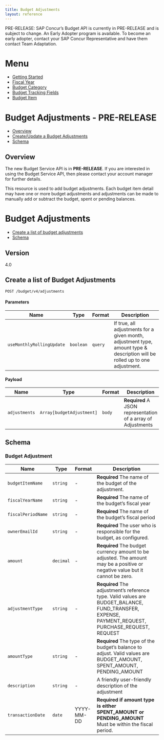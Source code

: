 ```yaml
---
title: Budget Adjustments
layout: reference
---
```


PRE-RELEASE: SAP Concur’s Budget API is currently in PRE-RELEASE and is subject to change. An Early Adopter program is available. To become an early adopter, contact your SAP Concur Representative and have them contact Team Adaptation.

# Menu

- [Getting Started](#overview)
- [Fiscal Year](#overview)
- [Budget Category](#overview)
- [Budget Tracking Fields](#overview)
- [Budget Item](#overview)

# Budget Adjustments - PRE-RELEASE

- [Overview](#overview)
- [Create/Update a Budget Adjustments](#post)
- [Schema](#schema)

## Overview

The new Budget Service API is in **PRE-RELEASE**. If you are interested in using the Budget Service API, then please contact your account manager for further details.

This resource is used to add budget adjustments. Each budget item detail may have one or more budget adjustments and adjustments can be made to manually add or subtract the budget, spent or pending balances.

# Budget Adjustments

- [Create a list of budget adjustments](#post)
- [Schema](#schema)

## Version

4.0

## <a name="post"></a> Create a list of Budget Adjustments

    POST /budget/v4/adjustments

#### Parameters

| Name                      | Type      | Format  | Description                                                                                                                 |
| ------------------------- | --------- | ------- | --------------------------------------------------------------------------------------------------------------------------- |
| `useMonthlyRollingUpdate` | `boolean` | `query` | If true, all adjustments for a given month, adjustment type, amount type & description will be rolled up to one adjustment. |

#### Payload

| Name          | Type                      | Format | Description                                                  |
| ------------- | ------------------------- | ------ | ------------------------------------------------------------ |
| `adjustments` | `Array[budgetAdjustment]` | `body` | **Required** A JSON representation of a array of Adjustments |

## <a name="schema"></a>Schema

### <a name="budgetAdjustment"></a>Budget Adjustment

| Name               | Type      | Format     | Description                                                                                                                                       |
| ------------------ | --------- | ---------- | ------------------------------------------------------------------------------------------------------------------------------------------------- |
| `budgetItemName`   | `string`  | -          | **Required** The name of the budget of the adjustment.                                                                                            |
| `fiscalYearName`   | `string`  | -          | **Required** The name of the budget’s fiscal year                                                                                                 |
| `fiscalPeriodName` | `string`  | -          | **Required** The name of the budget’s fiscal period                                                                                               |
| `ownerEmailId`     | `string`  | -          | **Required** The user who is responsible for the budget, as configured.                                                                           |
| `amount`           | `decimal` | -          | **Required** The budget currency amount to be adjusted. The amount may be a positive or negative value but it cannot be zero.                     |
| `adjustmentType`   | `string`  | -          | **Required** The adjustment’s reference type. Valid values are BUDGET_BALANCE, FUND_TRANSFER, EXPENSE, PAYMENT_REQUEST, PURCHASE_REQUEST, REQUEST |
| `amountType`       | `string`  | -          | **Required** The type of the budget’s balance to adjust. Valid values are BUDGET_AMOUNT, SPENT_AMOUNT, PENDING_AMOUNT                             |
| `description`      | `string`  | -          | A friendly user-friendly description of the adjustment                                                                                            |
| `transactionDate`  | `date`    | YYYY-MM-DD | **Required if amount type is either SPENT_AMOUNT or PENDING_AMOUNT** Must be within the fiscal period.                                            |
